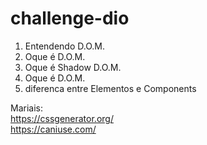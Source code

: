 # challenge-dio

<Ol>
  <li> Entendendo D.O.M. </li>
  <li> Oque é D.O.M. </li>
  <li> Oque é Shadow D.O.M. </li>
  <li> Oque é D.O.M. </li>
  <li>diferenca entre Elementos e Components </li>
 </ol>
  
  

Mariais:<br> https://cssgenerator.org/<br>
         https://caniuse.com/
